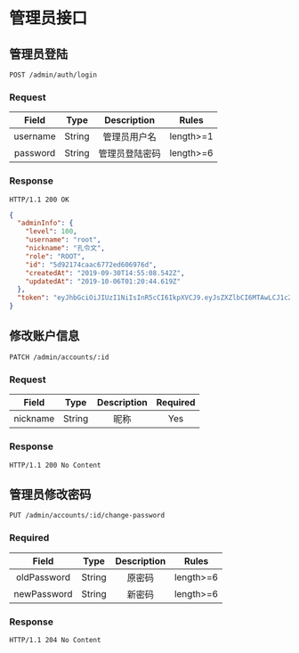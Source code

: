 # 管理员接口

## 管理员登陆

`POST /admin/auth/login`

### Request

|  Field   |  Type  |  Description   |   Rules   |
| :------: | :----: | :------------: | :-------: |
| username | String |  管理员用户名  | length>=1 |
| password | String | 管理员登陆密码 | length>=6 |

### Response

`HTTP/1.1 200 OK`

```json
{
  "adminInfo": {
    "level": 100,
    "username": "root",
    "nickname": "孔令文",
    "role": "ROOT",
    "id": "5d92174caac6772ed606976d",
    "createdAt": "2019-09-30T14:55:08.542Z",
    "updatedAt": "2019-10-06T01:20:44.619Z"
  },
  "token": "eyJhbGciOiJIUzI1NiIsInR5cCI6IkpXVCJ9.eyJsZXZlbCI6MTAwLCJ1c2VybmFtZSI6InJvb3QiLCJuaWNrbmFtZSI6IuWtlOS7pOaWhyIsInJvbGUiOiJST09UIiwiaWQiOiI1ZDkyMTc0Y2FhYzY3NzJlZDYwNjk3NmQiLCJjcmVhdGVkQXQiOiIyMDE5LTA5LTMwVDE0OjU1OjA4LjU0MloiLCJ1cGRhdGVkQXQiOiIyMDE5LTEwLTA2VDAxOjIwOjQ0LjYxOVoiLCJpYXQiOjE1NzA2OTkwMzEsImV4cCI6MTU3MTA1OTAzMX0.A04uGq-nJsbeDvHyxdStLDQMfY5c5V3MsMX7RbBmhiA"
}
```

## 修改账户信息

`PATCH /admin/accounts/:id`

### Request

|  Field   |  Type  | Description | Required |
| :------: | :----: | :---------: | :------: |
| nickname | String |    昵称     |   Yes    |

### Response

`HTTP/1.1 200 No Content`

## 管理员修改密码

`PUT /admin/accounts/:id/change-password`

### Required

|    Field    |  Type  | Description |   Rules   |
| :---------: | :----: | :---------: | :-------: |
| oldPassword | String |   原密码    | length>=6 |
| newPassword | String |   新密码    | length>=6 |

### Response

`HTTP/1.1 204 No Content`